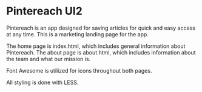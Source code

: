 # Pintereach UI2

Pintereach is an app designed for saving articles for quick and easy access at any time. This is a marketing landing page for the app.

The home page is index.html, which includes general information about Pintereach. The about page is about.html, which includes information about the team and what our mission is.

Font Awesome is utilized for icons throughout both pages. 

All styling is done with LESS.